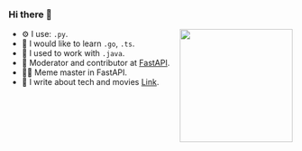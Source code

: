 ### Hi there 👋

<img align='right' src='https://media.giphy.com/media/TgHQOqCqf9GH6/giphy.gif' width='200"'>

- ⚙️ I use: `.py`.
- 👀 I would like to learn `.go`, `.ts`.
- 🍝 I used to work with `.java`.
- 👀 Moderator and contributor at [FastAPI](https://github.com/tiangolo/fastapi).
- :sassy_man: Meme master in FastAPI.
- 📘 I write about tech and movies [Link](https://www.notion.so/Articles-1223ba74302a43f8ba4fc2cd42c1d621).
